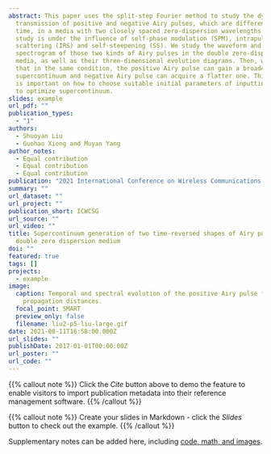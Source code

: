 ```yaml
---
abstract: This paper uses the split-step Fourier method to study the dynamic
  transmission of positive and negative Airy pulses, which are different with
  time, in a media with two closely spaced zero-dispersion wavelengths. The
  study is under the influence of self-phase modulation (SPM), intrapulse Ramen
  scattering (IRS) and self-steepening (SS). We study the waveform and
  spectrogram of those two kinds of Airy pulses in the double zero-dispersion
  media, as well as their three-dimensional evolution diagrams. Then, we find
  that in the same condition, the positive Airy pulse can gain a broader
  supercontinuum and negative Airy pulse can acquire a flatter one. This paper
  is important on how to choose suitable initial parameters of inputting pulse
  to optimize supercontinuum.
slides: example
url_pdf: ""
publication_types:
  - "1"
authors:
  - Shuoyan Liu
  - Guohao Xiong and Muyan Yang
author_notes:
  - Equal contribution
  - Equal contribution
  - Equal contribution
publication: "2021 International Conference on Wireless Communications and Smart Grid "
summary: ""
url_dataset: ""
url_project: ""
publication_short: ICWCSG
url_source: ""
url_video: ""
title: Supercontinuum generation of two time-reversed shapes of Airy pulses in
  double zero dispersion medium
doi: ""
featured: true
tags: []
projects:
  - example
image:
  caption: Temporal and spectral evolution of the positive Airy pulse for selected
    propagation distances.
  focal_point: SMART
  preview_only: false
  filename: liu2-p5-liu-large.gif
date: 2021-08-11T16:58:00.000Z
url_slides: ""
publishDate: 2017-01-01T00:00:00Z
url_poster: ""
url_code: ""
---
```


{{% callout note %}}
Click the _Cite_ button above to demo the feature to enable visitors to import publication metadata into their reference management software.
{{% /callout %}}

{{% callout note %}}
Create your slides in Markdown - click the _Slides_ button to check out the example.
{{% /callout %}}

Supplementary notes can be added here, including [code, math, and images](https://wowchemy.com/docs/writing-markdown-latex/).
